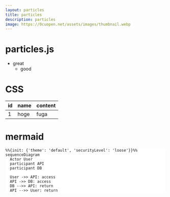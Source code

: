 ```yaml
---
layout: particles
title: particles
description: particles
image: https://0cuopen.net/assets/images/thumbnail.webp
---
```


# particles.js

- great
  - good

# CSS

|id|name|content|
|--|--|--|
|1|hoge|fuga|

# mermaid

```mermaid
%%{init: {'theme': 'default', 'securityLevel': 'loose'}}%%
sequenceDiagram
  Actor User
  participant API
  participant DB

  User ->> API: access
  API ->> DB: access
  DB -->> API: return
  API -->> User: return
```
<style>
  pre {
    background-color: #fff;
  }
</style>
